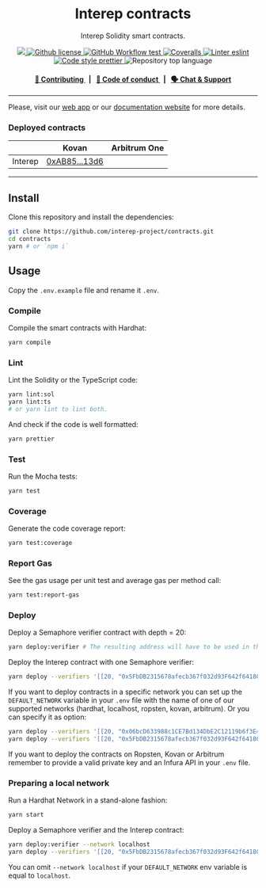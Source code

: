 <p align="center">
    <h1 align="center">
        Interep contracts
    </h1>
    <p align="center">Interep Solidity smart contracts.</p>
</p>

<p align="center">
    <a href="https://github.com/interep-project" target="_blank">
        <img src="https://img.shields.io/badge/project-Interep-blue.svg?style=flat-square">
    </a>
    <a href="https://github.com/interep-project/contracts/blob/main/LICENSE">
        <img alt="Github license" src="https://img.shields.io/github/license/interep-project/contracts.svg?style=flat-square">
    </a>
    <a href="https://github.com/interep-project/contracts/actions?query=workflow%3Atest">
        <img alt="GitHub Workflow test" src="https://img.shields.io/github/workflow/status/interep-project/contracts/test?label=test&style=flat-square&logo=github">
    </a>
    <a href="https://coveralls.io/github/interep-project/contracts">
        <img alt="Coveralls" src="https://img.shields.io/coveralls/github/interep-project/contracts?style=flat-square&logo=coveralls">
    </a>
    <a href="https://eslint.org/" target="_blank">
        <img alt="Linter eslint" src="https://img.shields.io/badge/linter-eslint-8080f2?style=flat-square&logo=eslint">
    </a>
    <a href="https://prettier.io/" target="_blank">
        <img alt="Code style prettier" src="https://img.shields.io/badge/code%20style-prettier-f8bc45?style=flat-square&logo=prettier">
    </a>
    <img alt="Repository top language" src="https://img.shields.io/github/languages/top/interep-project/contracts?style=flat-square">
</p>

<div align="center">
    <h4>
        <a href="https://docs.interep.link/contributing">
            👥 Contributing
        </a>
        <span>&nbsp;&nbsp;|&nbsp;&nbsp;</span>
        <a href="https://docs.interep.link/code-of-conduct">
            🤝 Code of conduct
        </a>
        <span>&nbsp;&nbsp;|&nbsp;&nbsp;</span>
        <a href="https://discord.gg/Tp9He7qws4">
            🗣️ Chat &amp; Support
        </a>
    </h4>
</div>

---

Please, visit our [web app](https://kovan.interep.link) or our [documentation website](https://docs.interep.link) for more details.

### Deployed contracts

|         | Kovan                                                                                          | Arbitrum One |
| ------- | ---------------------------------------------------------------------------------------------- | ------------ |
| Interep | [0xAB85...13d6](https://kovan.etherscan.io/address/0xAB851D8cc255A244c58Ae152bCa8d2E55BF013d6) |              |

---

## Install

Clone this repository and install the dependencies:

```bash
git clone https://github.com/interep-project/contracts.git
cd contracts
yarn # or `npm i`
```

## Usage

Copy the `.env.example` file and rename it `.env`.

### Compile

Compile the smart contracts with Hardhat:

```bash
yarn compile
```

### Lint

Lint the Solidity or the TypeScript code:

```bash
yarn lint:sol
yarn lint:ts
# or yarn lint to lint both.
```

And check if the code is well formatted:

```bash
yarn prettier
```

### Test

Run the Mocha tests:

```bash
yarn test
```

### Coverage

Generate the code coverage report:

```bash
yarn test:coverage
```

### Report Gas

See the gas usage per unit test and average gas per method call:

```bash
yarn test:report-gas
```

### Deploy

Deploy a Semaphore verifier contract with depth = 20:

```bash
yarn deploy:verifier # The resulting address will have to be used in the next step.
```

Deploy the Interep contract with one Semaphore verifier:

```bash
yarn deploy --verifiers '[[20, "0x5FbDB2315678afecb367f032d93F642f64180aa3"]]'
```

If you want to deploy contracts in a specific network you can set up the `DEFAULT_NETWORK` variable in your `.env` file with the name of one of our supported networks (hardhat, localhost, ropsten, kovan, arbitrum). Or you can specify it as option:

```bash
yarn deploy --verifiers '[[20, "0x06bcD633988c1CE7Bd134DbE2C12119b6f3E4bD1"]]' --network kovan
yarn deploy --verifiers '[[20, "0x5FbDB2315678afecb367f032d93F642f64180aa3"]]' --network localhost
```

If you want to deploy the contracts on Ropsten, Kovan or Arbitrum remember to provide a valid private key and an Infura API in your `.env` file.

### Preparing a local network

Run a Hardhat Network in a stand-alone fashion:

```bash
yarn start
```

Deploy a Semaphore verifier and the Interep contract:

```bash
yarn deploy:verifier --network localhost
yarn deploy --verifiers '[[20, "0x5FbDB2315678afecb367f032d93F642f64180aa3"]]' --network localhost
```

You can omit `--network localhost` if your `DEFAULT_NETWORK` env variable is equal to `localhost`.
